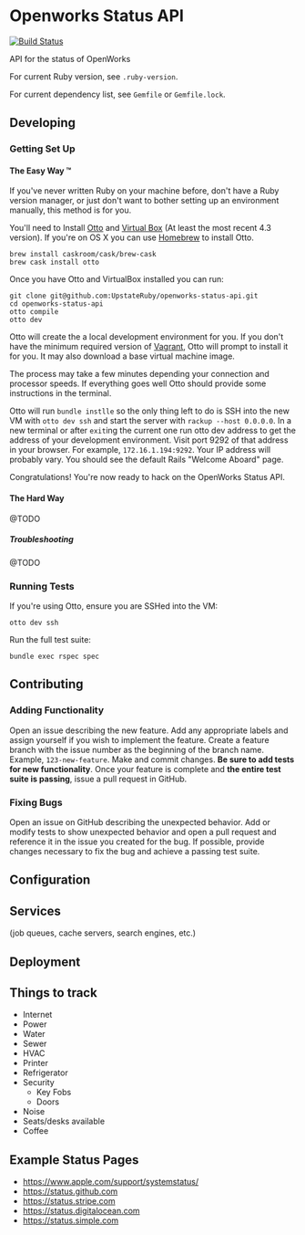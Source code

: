 # Openworks Status API
[![Build Status](https://travis-ci.org/UpstateRuby/openworks-status-api.svg?branch=master&style=flat-square)](https://travis-ci.org/UpstateRuby/openworks-status-api)

API for the status of OpenWorks

For current Ruby version, see `.ruby-version`.

For current dependency list, see `Gemfile` or `Gemfile.lock`.

## Developing

### Getting Set Up

#### The Easy Way :tm:

If you've never written Ruby on your machine before, don't have a Ruby version manager, or just don't want to bother setting up an environment manually, this method is for you.

You'll need to Install [Otto](https://ottoproject.io) and [Virtual Box](https://www.virtualbox.org) (At least the most recent 4.3 version). If you're on OS X you can use [Homebrew](http://brew.sh) to install Otto.

```
brew install caskroom/cask/brew-cask
brew cask install otto
```

Once you have Otto and VirtualBox installed you can run:

```
git clone git@github.com:UpstateRuby/openworks-status-api.git
cd openworks-status-api
otto compile
otto dev
```

Otto will create the a local development environment for you. If you don't have the minimum required version of [Vagrant](https://www.vagrantup.com), Otto will prompt to install it for you. It may also download a base virtual machine image. 

The process may take a few minutes depending your connection and processor speeds. If everything goes well Otto should provide some instructions in the terminal.

Otto will run `bundle instlle` so the only thing left to do is SSH into the new VM with `otto dev ssh` and start the server with `rackup --host 0.0.0.0`. In a new terminal or after `exit`ing the current one run otto dev address to get the address of your development environment. Visit port 9292 of that address in your browser. For example, `172.16.1.194:9292`. Your IP address will probably vary. You should see the default Rails "Welcome Aboard" page.

Congratulations! You're now ready to hack on the OpenWorks Status API.

#### The Hard Way

@TODO

##### Troubleshooting

@TODO

### Running Tests

If you're using Otto, ensure you are SSHed into the VM:

```
otto dev ssh
```

Run the full test suite:

```
bundle exec rspec spec
```

## Contributing

### Adding Functionality

Open an issue describing the new feature. Add any appropriate labels and assign yourself if you wish to implement the feature. Create a feature branch with the issue number as the beginning of the branch name. Example, `123-new-feature`. Make and commit changes. **Be sure to add tests for new functionality**. Once your feature is complete and **the entire test suite is passing**, issue a pull request in GitHub.

### Fixing Bugs

Open an issue on GitHub describing the unexpected behavior. Add or modify tests to show unexpected behavior and open a pull request and reference it in the issue you created for the bug. If possible, provide changes necessary to fix the bug and achieve a passing test suite.

## Configuration

## Services

(job queues, cache servers, search engines, etc.)

## Deployment

## Things to track

* Internet
* Power
* Water
* Sewer
* HVAC
* Printer
* Refrigerator
* Security
  * Key Fobs
  * Doors
* Noise
* Seats/desks available
* Coffee

## Example Status Pages

  * https://www.apple.com/support/systemstatus/
  * https://status.github.com
  * https://status.stripe.com
  * https://status.digitalocean.com
  * https://status.simple.com

